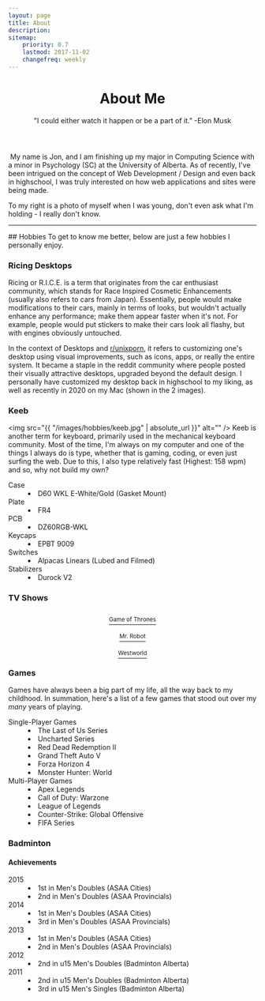 ```yaml
---
layout: page
title: About
description: 
sitemap:
    priority: 0.7
    lastmod: 2017-11-02
    changefreq: weekly
---
```

<header class="major">
	<h1>About Me</h1>
	<p>"I could either watch it happen or be a part of it." -Elon Musk</p>
</header>
<span class="image right"><img src="{{ "/images/baby.jpg" | absolute_url }}" alt="" /></span>
My name is Jon, and I am finishing up my major in Computing Science with a minor in Psychology (SC) at the University of Alberta. As of recently, I've been intrigued on the concept of Web Development / Design and even back in highschool, I was truly interested on how web applications and sites were being made. 

To my right is a photo of myself when I was young, don't even ask what I'm holding - I really don't know.
<hr />
## Hobbies
To get to know me better, below are just a few hobbies I personally enjoy.

### Ricing Desktops
<p><span class="image left"><img src="{{ "/images/hobbies/rice_1.png" | absolute_url }}" alt="" /></span>Ricing or R.I.C.E. is a term that originates from the car enthusiast community, which stands for Race Inspired Cosmetic Enhancements (usually also refers to cars from Japan). Essentially, people would make modifications to their cars, mainly in terms of looks, but wouldn't actually enhance any performance; make them appear faster when it's not. For example, people would put stickers to make their cars look all flashy, but with engines obviously untouched.</p>
<p><span class="image right"><img src="{{ "/images/hobbies/rice_2.png" | absolute_url }}" alt="" /></span>In the context of Desktops and <a href="https://www.reddit.com/r/unixporn/">r/unixporn</a>, it refers to customizing one's desktop using visual improvements, such as icons, apps, or really the entire system. It became a staple in the reddit community where people posted their visually attractive desktops, upgraded beyond the default design. I personally have customized my desktop back in highschool to my liking, as well as recently in 2020 on my Mac (shown in the 2 images).</p>

### Keeb
<span class="image right"><img src="{{ "/images/hobbies/keeb.jpg" | absolute_url }}" alt="" /></span>
Keeb is another term for keyboard, primarily used in the mechanical keyboard community. Most of the time, I'm always on my computer and one of the things I always do is type, whether that is gaming, coding, or even just surfing the web. Due to this, I also type relatively fast (Highest: 158 wpm) and so, why not build my own?
<dl>
	<dt>Case</dt>
	<dd>
		<li>D60 WKL E-White/Gold (Gasket Mount)</li>
	</dd>
	<dt>Plate</dt>
	<dd>
		<li>FR4</li>
	</dd>
	<dt>PCB</dt>
	<dd>
		<li>DZ60RGB-WKL</li>
	</dd>
	<dt>Keycaps</dt>
	<dd>
		<li>EPBT 9009</li>
	</dd>
	<dt>Switches</dt>
	<dd>
		<li>Alpacas Linears (Lubed and Filmed)</li>
	</dd>
	<dt>Stabilizers</dt>
	<dd>
		<li>Durock V2</li>
	</dd>
</dl>

### TV Shows
<div class="box alt">
	<div class="row 50% uniform">
		<div class="4u"><span class="image fit"><a href="https://www.imdb.com/title/tt0944947/" class="image main"><img src="{{ "/images/hobbies/got.png" | absolute_url }}" alt="" /><figcaption class="caption" style="text-align:center; display:table; max-width:60%; margin: 10px auto;"><sup>Game of Thrones</sup></figcaption></a></span></div>
		<div class="4u"><span class="image fit"><a href="https://www.imdb.com/title/tt4158110/" class="image main"><img src="{{ "/images/hobbies/robot.jpg" | absolute_url }}" alt="" /><figcaption class="caption" style="text-align:center; display:table; max-width:60%; margin: 10px auto;"><sup>Mr. Robot</sup></figcaption></a></span></div>
		<div class="4u$"><span class="image fit"><a href="https://www.imdb.com/title/tt0475784/" class="image main"><img src="{{ "/images/hobbies/ww.jpg" | absolute_url }}" alt="" /><figcaption class="caption" style="text-align:center; display:table; max-width:60%; margin: 10px auto;"><sup>Westworld</sup></figcaption></a></span></div>
	</div>
</div>

### Games
Games have always been a big part of my life, all the way back to my childhood. In summation, here's a list of a few games that stood out over my *many* years of playing.
<dl>
	<dt>Single-Player Games</dt>
	<dd>
		<li>The Last of Us Series</li>
		<li>Uncharted Series</li>
		<li>Red Dead Redemption II</li>
		<li>Grand Theft Auto V</li>
		<li>Forza Horizon 4</li>
		<li>Monster Hunter: World</li>
	</dd>
	<dt>Multi-Player Games</dt>
	<dd>
		<li>Apex Legends</li>
		<li>Call of Duty: Warzone</li>
		<li>League of Legends</li>
		<li>Counter-Strike: Global Offensive</li>
		<li>FIFA Series</li>
	</dd>
</dl>


### Badminton
#### Achievements
<dl>
	<dt>2015</dt>
	<dd>
		<li>1st in Men's Doubles (ASAA Cities)</li>
		<li>2nd in Men's Doubles (ASAA Provincials)</li>
	</dd>
	<dt>2014</dt>
	<dd>
		<li>1st in Men's Doubles (ASAA Cities)</li>
		<li>3rd in Men's Doubles (ASAA Provincials)</li>
	</dd>
	<dt>2013</dt>
	<dd>
		<li>1st in Men's Doubles (ASAA Cities)</li>
		<li>2nd in Men's Doubles (ASAA Provincials)</li>
	</dd>
	<dt>2012</dt>
	<dd>
		<li>2nd in u15 Men's Doubles (Badminton Alberta)</li>
	</dd>
	<dt>2011</dt>
	<dd>
		<li>2nd in u15 Men's Doubles (Badminton Alberta)</li>
		<li>3rd in u15 Men's Singles (Badminton Alberta)</li>
	</dd>
</dl>
